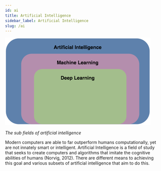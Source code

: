 ```yaml
---
id: ai
title: Artificial Intelligence
sidebar_label: Artificial Intelligence
slug: /ai
---
```


![](../static/img/ai_subset.png)

_The sub fields of artificial intelligence_

Modern computers are able to far outperform humans computationally, yet are not innately smart or intelligent. Artificial Intelligence is a field of study that seeks to create computers and algorithms that imitate the cognitive abilities of humans (Norvig, 2012). There are different means to achieving this goal and various subsets of artificial intelligence that aim to do this.
